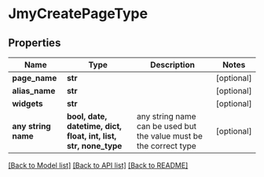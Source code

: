 # JmyCreatePageType


## Properties
Name | Type | Description | Notes
------------ | ------------- | ------------- | -------------
**page_name** | **str** |  | [optional] 
**alias_name** | **str** |  | [optional] 
**widgets** | **str** |  | [optional] 
**any string name** | **bool, date, datetime, dict, float, int, list, str, none_type** | any string name can be used but the value must be the correct type | [optional]

[[Back to Model list]](../README.md#documentation-for-models) [[Back to API list]](../README.md#documentation-for-api-endpoints) [[Back to README]](../README.md)



